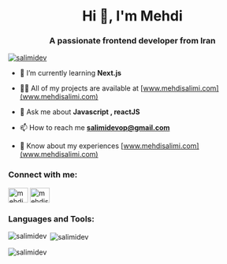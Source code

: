 <h1 align="center">Hi 👋, I'm Mehdi</h1>
<h3 align="center">A passionate frontend developer from Iran</h3>

<p align="left"> <a href="https://github.com/ryo-ma/github-profile-trophy"><img src="https://github-profile-trophy.vercel.app/?username=salimidev" alt="salimidev" /></a> </p>

-   🌱 I’m currently learning **Next.js**

-   👨‍💻 All of my projects are available at [www.mehdisalimi.com](www.mehdisalimi.com)

-   💬 Ask me about **Javascript , reactJS**

-   📫 How to reach me **salimidevop@gmail.com**

-   📄 Know about my experiences [www.mehdisalimi.com](www.mehdisalimi.com)

<h3 align="left">Connect with me:</h3>
<p align="left">
<a href="https://instagram.com/mehdi.salimi92" target="blank"><img align="center" src="https://raw.githubusercontent.com/rahuldkjain/github-profile-readme-generator/master/src/images/icons/Social/instagram.svg" alt="mehdi.salimi92" height="30" width="40" /></a>
<a href="https://www.youtube.com/c/mehdisalimi" target="blank"><img align="center" src="https://raw.githubusercontent.com/rahuldkjain/github-profile-readme-generator/master/src/images/icons/Social/youtube.svg" alt="mehdisalimi" height="30" width="40" /></a>
</p>

<h3 align="left">Languages and Tools:</h3>


<p><img align="left" src="https://github-readme-stats.vercel.app/api/top-langs?username=salimidev&show_icons=true&locale=en&layout=compact" alt="salimidev" /></p>

<p>&nbsp;<img align="center" src="https://github-readme-stats.vercel.app/api?username=salimidev&show_icons=true&locale=en" alt="salimidev" /></p>

<p><img align="center" src="https://github-readme-streak-stats.herokuapp.com/?user=salimidev&" alt="salimidev" /></p>
